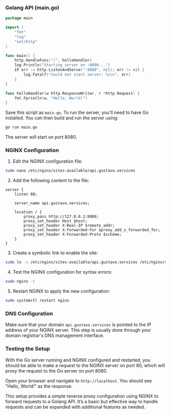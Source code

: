### Golang API (main.go)

```go
package main

import (
    "fmt"
    "log"
    "net/http"
)

func main() {
    http.HandleFunc("/", helloHandler)
    log.Println("Starting server on :8080...")
    if err := http.ListenAndServe(":8080", nil); err != nil {
        log.Fatalf("Could not start server: %s\n", err)
    }
}

func helloHandler(w http.ResponseWriter, r *http.Request) {
    fmt.Fprintln(w, "Hello, World!")
}
```

Save this script as `main.go`. To run the server, you'll need to have Go installed. You can then build and run the server using:

```sh
go run main.go
```

The server will start on port 8080.

### NGINX Configuration

1. Edit the NGINX configuration file:

```sh
sudo nano /etc/nginx/sites-available/api.gustavo.services
```

2. Add the following content to the file:

```nginx
server {
    listen 80;

    server_name api.gustavo.services;

    location / {
        proxy_pass http://127.0.0.1:8080;
        proxy_set_header Host $host;
        proxy_set_header X-Real-IP $remote_addr;
        proxy_set_header X-Forwarded-For $proxy_add_x_forwarded_for;
        proxy_set_header X-Forwarded-Proto $scheme;
    }
}
```

3. Create a symbolic link to enable the site:

```sh
sudo ln -s /etc/nginx/sites-available/api.gustavo.services /etc/nginx/sites-enabled/
```

4. Test the NGINX configuration for syntax errors:

```sh
sudo nginx -t
```

5. Restart NGINX to apply the new configuration:

```sh
sudo systemctl restart nginx
```

### DNS Configuration

Make sure that your domain `api.gustavo.services` is pointed to the IP address of your NGINX server. This step is usually done through your domain registrar's DNS management interface.
### Testing the Setup

With the Go server running and NGINX configured and restarted, you should be able to make a request to the NGINX server on port 80, which will proxy the request to the Go server on port 8080.

Open your browser and navigate to `http://localhost`. You should see "Hello, World!" as the response.

This setup provides a simple reverse proxy configuration using NGINX to forward requests to a Golang API. It’s a basic but effective way to handle requests and can be expanded with additional features as needed.
